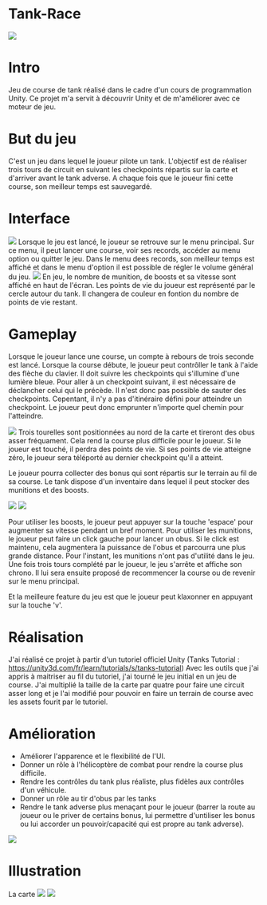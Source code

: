 # Tank-Race
<img src="Screens/Capture.PNG">


# Intro
Jeu de course de tank réalisé dans le cadre d'un cours de programmation Unity. Ce projet m'a servit à découvrir Unity et de m'améliorer avec ce moteur de jeu.

# But du jeu
C'est un jeu dans lequel le joueur pilote un tank. L'objectif est de réaliser trois tours de circuit en suivant les checkpoints répartis sur la carte et d'arriver avant le tank adverse. A chaque fois que le joueur fini cette course, son meilleur temps est sauvegardé.


# Interface
<img src="Screens/MainMenu.PNG">
Lorsque le jeu est lancé, le joueur se retrouve sur le menu principal. Sur ce menu, il peut lancer une course, voir ses records, accéder au menu option ou quitter le jeu. Dans le menu dees records, son meilleur temps est affiché et dans le menu d'option il est possible de régler le volume général du jeu.

<img src="Screens/in%20game%20%26%20UI.PNG">
En jeu, le nombre de munition, de boosts et sa vitesse sont affiché en haut de l'écran. Les points de vie du joueur est représenté par le cercle autour du tank. Il changera de couleur en fontion du nombre de points de vie restant.


# Gameplay
Lorsque le joueur lance une course, un compte à rebours de trois seconde est lancé. Lorsque la course débute, le joueur peut contrôller le tank à l'aide des flèche du clavier. Il doit suivre les checkpoints qui s'illumine d'une lumière bleue. Pour aller à un checkpoint suivant, il est nécessaire de déclancher celui qui le précède. Il n'est donc pas possible de sauter des checkpoints. Cepentant, il n'y a pas d'itinéraire défini pour atteindre un checkpoint. Le joueur peut donc emprunter n'importe quel chemin pour l'atteindre.

<img src="Screens/turrets.PNG">
Trois tourelles sont positionnées au nord de la carte et tireront des obus asser fréquament. Cela rend la course plus difficile pour le joueur. Si le joueur est touché, il perdra des points de vie. Si ses points de vie atteigne zéro, le joueur sera téléporté au dernier checkpoint qu'il a atteint.

Le joueur pourra collecter des bonus qui sont répartis sur le terrain au fil de sa course. Le tank dispose d'un inventaire dans lequel il peut stocker des munitions et des boosts.

<img src="Screens/boost.PNG">
<img src="Screens/ammo.PNG">

Pour utiliser les boosts, le joueur peut appuyer sur la touche 'espace' pour augmenter sa vitesse pendant un bref moment. Pour utiliser les munitions, le joueur peut faire un click gauche pour lancer un obus. Si le click est maintenu, cela augmentera la puissance de l'obus et parcourra une plus grande distance. Pour l'instant, les munitions n'ont pas d'utilité dans le jeu.
Une fois trois tours complété par le joueur, le jeu s'arrête et affiche son chrono. Il lui sera ensuite proposé de recommencer la course ou de revenir sur le menu principal.

Et la meilleure feature du jeu est que le joueur peut klaxonner en appuyant sur la touche 'v'.

# Réalisation
J'ai réalisé ce projet à partir d'un tutoriel officiel Unity (Tanks Tutorial : https://unity3d.com/fr/learn/tutorials/s/tanks-tutorial)
Avec les outils que j'ai appris à maitriser au fil du tutoriel, j'ai tourné le jeu initial en un jeu de course. J'ai multiplié la taille de la carte par quatre pour faire une circuit asser long et je l'ai modifié pour pouvoir en faire un terrain de course avec les assets fourit par le tutoriel. 


# Amélioration
- Améliorer l'apparence et le flexibilité de l'UI.
- Donner un rôle à l'hélicoptère de combat pour rendre la course plus difficile.
- Rendre les contrôles du tank plus réaliste, plus fidèles aux contrôles d'un véhicule.
- Donner un rôle au tir d'obus par les tanks
- Rendre le tank adverse plus menaçant pour le joueur (barrer la route au joueur ou le priver de certains bonus, lui permettre d'untiliser les bonus ou lui accorder un pouvoir/capacité qui est propre au tank adverse).

<img src="Screens/choper.PNG">

# Illustration
La carte
<img src="Screens/level.PNG">
<img src="Screens/level1.PNG">


